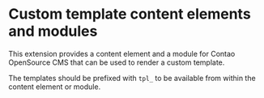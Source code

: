 # Custom template content elements and modules

This extension provides a content element and a module for
Contao OpenSource CMS that can be used to render a custom template.

The templates should be prefixed with `tpl_` to be available from within the
content element or module.
